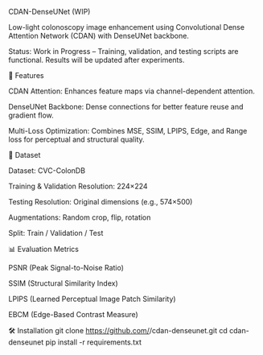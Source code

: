 CDAN-DenseUNet (WIP)

Low-light colonoscopy image enhancement using Convolutional Dense Attention Network (CDAN) with DenseUNet backbone.

Status: Work in Progress – Training, validation, and testing scripts are functional. Results will be updated after experiments.

🚀 Features

CDAN Attention: Enhances feature maps via channel-dependent attention.

DenseUNet Backbone: Dense connections for better feature reuse and gradient flow.

Multi-Loss Optimization: Combines MSE, SSIM, LPIPS, Edge, and Range loss for perceptual and structural quality.

📂 Dataset

Dataset: CVC-ColonDB

Training & Validation Resolution: 224×224

Testing Resolution: Original dimensions (e.g., 574×500)

Augmentations: Random crop, flip, rotation

Split: Train / Validation / Test

📊 Evaluation Metrics

PSNR (Peak Signal-to-Noise Ratio)

SSIM (Structural Similarity Index)

LPIPS (Learned Perceptual Image Patch Similarity)

EBCM (Edge-Based Contrast Measure)

🛠 Installation
git clone https://github.com/<your-username>/cdan-denseunet.git
cd cdan-denseunet
pip install -r requirements.txt
